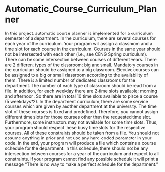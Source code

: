 # Automatic_Course_Curriculum_Planner

In this project, automatic course planner is implemented for a curriculum semester of a department. In the curriculum, there are several courses for each year of the curriculum. Your program will assign a classroom and a time slot for each course in the curriculum. Courses in the same year should not be intersected with each other (i.e., see CENG Spring curriculum). There can be some intersection between courses of different years. There are 2 different types of the classroom; big and small. Mandatory courses in the curriculum should be assigned to a big classroom. Elective courses can be assigned to a big or small classroom according to the availability of them. There is a limited number of dedicated classrooms for the department. The number of each type of classroom should be read from a file. In addition, for each weekday there are 2-time slots available; morning and afternoon. So there are in total 10 time slots available to place a course (5 weekdays*2).
In the department curriculum, there are some service courses which are given by another department at the university. The time slot of these courses is fixed and predefined. Therefore, you cannot assign different time slots for those courses other than the requested time slot. Furthermore, some instructors may not available for some time slots. Thus, your program should respect these busy time slots for the respective courses. All of these constraints should be taken from a file. You should not assume anything in prior and not use any hard-coded parameter in your code.
In the end, your program will produce a file which contains a course schedule for the department. In this schedule, there should not be any intersection between courses for a year of the curriculum and respect to all constraints. If your program cannot find any possible schedule it will print a message “There is no way to make a perfect schedule for the department.”
 
